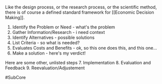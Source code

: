 Like the design process, or the research process, or the scientific method, there is of course a defined standard framework for [[Economic Decision Making]].

1. Identify the Problem or Need - what's the problem
2. Gather Information/Research - i need context
3. Identify Alternatives - possible solutions
4. List Criteria - so what is needed?
5. Evaluates Costs and Benefits - ok, so this one does this, and this one...
6. Make a solution - here's my verdict!

Here are some other, unlisted steps
7. Implementation
8. Evaluation and Feedback
9. Reevaluation/Adjustement

#SubCore 